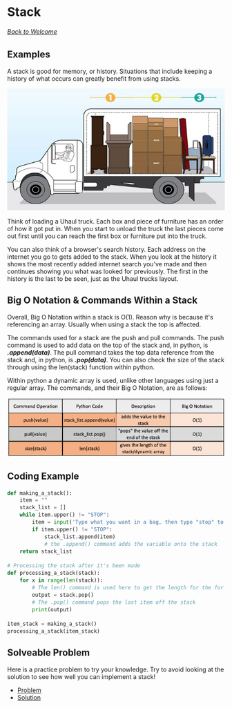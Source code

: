 # **Stack**
###### [Back to Welcome](0-Welcome.md)
## **Examples**

A stack is good for memory, or history. Situations that include keeping a history of what occurs can greatly benefit from using stacks.

![](images/Uhaul_CrossSection.jpg)

Think of loading a Uhaul truck. Each box and piece of furniture has an order of how it got put in. When you start to unload the truck the last pieces come out first until you can reach the first box or furniture put into the truck.

You can also think of a browser's search history. Each address on the internet you go to gets added to the stack. When you look at the history it shows the most recently added internet search you've made and then continues showing you what was looked for previously. The first in the history is the last to be seen, just as the Uhaul trucks layout.

## **Big O Notation & Commands Within a Stack**
Overall, Big O Notation within a stack is O(1). Reason why is because it's referencing an array. Usually when using a stack the top is affected. 

The commands used for a stack are the push and pull commands. The push command is used to add data on the top of the stack and, in python, is ***.append(data)***. The pull command takes the top data reference from the stack and, in python, is ***.pop(data)***. You can also check the size of the stack through using the len(stack) function within python.

Within python a dynamic array is used, unlike other languages using just a regular array. The commands, and their Big O Notation, are as follows:

![](images/Stack_Commands512x512.png)

## **Coding Example**
```python
def making_a_stack():
    item = ""
    stack_list = []
    while item.upper() != "STOP":
        item = input('Type what you want in a bag, then type "stop" to stop: ')
        if item.upper() != "STOP":
            stack_list.append(item) 
            # the .append() command adds the variable onto the stack
    return stack_list

# Processing the stack after it's been made
def processing_a_stack(stack):
    for x in range(len(stack)): 
        # The len() command is used here to get the length for the for loop
        output = stack.pop() 
        # The .pop() command pops the last item off the stack
        print(output)

item_stack = making_a_stack()
processing_a_stack(item_stack)
```

## **Solveable Problem**
Here is a practice problem to try your knowledge. Try to avoid looking at the solution to see how well you can implement a stack!
- [Problem](PythonStuff/01_stackProblem.py)
- [Solution](PythonStuff/01_stackSolution.py)